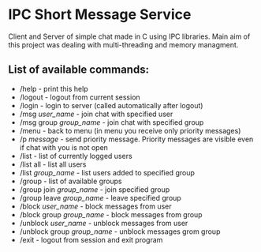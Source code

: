 # IPC Short Message Service

Client and Server of simple chat made in C using IPC libraries.
Main aim of this project was dealing with multi-threading and memory managment.


## List of available commands:

 - /help - print this help
 - /logout - logout from current session
 - /login - login to server (called automatically after logout)
 - /msg *user_name* - join chat with specified user
 - /msg group *group_name* - join chat with specified group
 - /menu - back to menu (in menu you receive only priority messages)
 - /p *message* - send priority message. Priority messages are visible even if chat with you is not open
 - /list - list of currently logged users
 - /list all - list all users
 - /list *group_name* - list users added to specified group
 - /group - list of available groups
 - /group join *group_name* - join specified group
 - /group leave *group_name* - leave specified group
 - /block *user_name* - block messages from user
 - /block group *group_name* - block messages from group
 - /unblock *user_name* - unblock messages from user
 - /unblock group *group_name* - unblock messages grom group
 - /exit - logout from session and exit program
